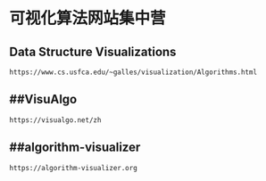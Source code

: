 可视化算法网站集中营
====


Data Structure Visualizations
---------------
`https://www.cs.usfca.edu/~galles/visualization/Algorithms.html`


##VisuAlgo
---------------
`https://visualgo.net/zh`


##algorithm-visualizer
---------------
`https://algorithm-visualizer.org`
